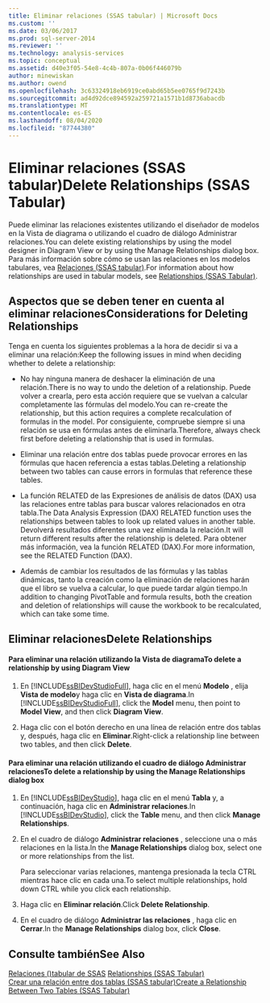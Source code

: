 ```yaml
---
title: Eliminar relaciones (SSAS tabular) | Microsoft Docs
ms.custom: ''
ms.date: 03/06/2017
ms.prod: sql-server-2014
ms.reviewer: ''
ms.technology: analysis-services
ms.topic: conceptual
ms.assetid: d40e3f05-54e8-4c4b-807a-0b06f446079b
author: minewiskan
ms.author: owend
ms.openlocfilehash: 3c63324918eb6919ce0abd65b5ee0765f9d7243b
ms.sourcegitcommit: ad4d92dce894592a259721a1571b1d8736abacdb
ms.translationtype: MT
ms.contentlocale: es-ES
ms.lasthandoff: 08/04/2020
ms.locfileid: "87744380"
---
```

# <a name="delete-relationships-ssas-tabular"></a><span data-ttu-id="82075-102">Eliminar relaciones (SSAS tabular)</span><span class="sxs-lookup"><span data-stu-id="82075-102">Delete Relationships (SSAS Tabular)</span></span>
  <span data-ttu-id="82075-103">Puede eliminar las relaciones existentes utilizando el diseñador de modelos en la Vista de diagrama o utilizando el cuadro de diálogo Administrar relaciones.</span><span class="sxs-lookup"><span data-stu-id="82075-103">You can delete existing relationships by using the model designer in Diagram View or by using the Manage Relationships dialog box.</span></span> <span data-ttu-id="82075-104">Para más información sobre cómo se usan las relaciones en los modelos tabulares, vea [Relaciones &#40;SSAS tabular&#41;](relationships-ssas-tabular.md).</span><span class="sxs-lookup"><span data-stu-id="82075-104">For information about how relationships are used in tabular models, see [Relationships &#40;SSAS Tabular&#41;](relationships-ssas-tabular.md).</span></span>  
  
## <a name="considerations-for-deleting-relationships"></a><span data-ttu-id="82075-105">Aspectos que se deben tener en cuenta al eliminar relaciones</span><span class="sxs-lookup"><span data-stu-id="82075-105">Considerations for Deleting Relationships</span></span>  
 <span data-ttu-id="82075-106">Tenga en cuenta los siguientes problemas a la hora de decidir si va a eliminar una relación:</span><span class="sxs-lookup"><span data-stu-id="82075-106">Keep the following issues in mind when deciding whether to delete a relationship:</span></span>  
  
-   <span data-ttu-id="82075-107">No hay ninguna manera de deshacer la eliminación de una relación.</span><span class="sxs-lookup"><span data-stu-id="82075-107">There is no way to undo the deletion of a relationship.</span></span> <span data-ttu-id="82075-108">Puede volver a crearla, pero esta acción requiere que se vuelvan a calcular completamente las fórmulas del modelo.</span><span class="sxs-lookup"><span data-stu-id="82075-108">You can re-create the relationship, but this action requires a complete recalculation of formulas in the model.</span></span> <span data-ttu-id="82075-109">Por consiguiente, compruebe siempre si una relación se usa en fórmulas antes de eliminarla.</span><span class="sxs-lookup"><span data-stu-id="82075-109">Therefore, always check first before deleting a relationship that is used in formulas.</span></span>  
  
-   <span data-ttu-id="82075-110">Eliminar una relación entre dos tablas puede provocar errores en las fórmulas que hacen referencia a estas tablas.</span><span class="sxs-lookup"><span data-stu-id="82075-110">Deleting a relationship between two tables can cause errors in formulas that reference these tables.</span></span>  
  
-   <span data-ttu-id="82075-111">La función RELATED de las Expresiones de análisis de datos (DAX) usa las relaciones entre tablas para buscar valores relacionados en otra tabla.</span><span class="sxs-lookup"><span data-stu-id="82075-111">The Data Analysis Expression (DAX) RELATED function uses the relationships between tables to look up related values in another table.</span></span> <span data-ttu-id="82075-112">Devolverá resultados diferentes una vez eliminada la relación.</span><span class="sxs-lookup"><span data-stu-id="82075-112">It will return different results after the relationship is deleted.</span></span> <span data-ttu-id="82075-113">Para obtener más información, vea la función RELATED (DAX).</span><span class="sxs-lookup"><span data-stu-id="82075-113">For more information, see the RELATED Function (DAX).</span></span>  
  
-   <span data-ttu-id="82075-114">Además de cambiar los resultados de las fórmulas y las tablas dinámicas, tanto la creación como la eliminación de relaciones harán que el libro se vuelva a calcular, lo que puede tardar algún tiempo.</span><span class="sxs-lookup"><span data-stu-id="82075-114">In addition to changing PivotTable and formula results, both the creation and deletion of relationships will cause the workbook to be recalculated, which can take some time.</span></span>  
  
## <a name="delete-relationships"></a><span data-ttu-id="82075-115">Eliminar relaciones</span><span class="sxs-lookup"><span data-stu-id="82075-115">Delete Relationships</span></span>  
  
#### <a name="to-delete-a-relationship-by-using-diagram-view"></a><span data-ttu-id="82075-116">Para eliminar una relación utilizando la Vista de diagrama</span><span class="sxs-lookup"><span data-stu-id="82075-116">To delete a relationship by using Diagram View</span></span>  
  
1.  <span data-ttu-id="82075-117">En [!INCLUDE[ssBIDevStudioFull](../../includes/ssbidevstudiofull-md.md)], haga clic en el menú **Modelo** , elija **Vista de modelo**y haga clic en **Vista de diagrama**.</span><span class="sxs-lookup"><span data-stu-id="82075-117">In [!INCLUDE[ssBIDevStudioFull](../../includes/ssbidevstudiofull-md.md)], click the **Model** menu, then point to **Model View**, and then click **Diagram View**.</span></span>  
  
2.  <span data-ttu-id="82075-118">Haga clic con el botón derecho en una línea de relación entre dos tablas y, después, haga clic en **Eliminar**.</span><span class="sxs-lookup"><span data-stu-id="82075-118">Right-click a relationship line between two tables, and then click **Delete**.</span></span>  
  
#### <a name="to-delete-a-relationship-by-using-the-manage-relationships-dialog-box"></a><span data-ttu-id="82075-119">Para eliminar una relación utilizando el cuadro de diálogo Administrar relaciones</span><span class="sxs-lookup"><span data-stu-id="82075-119">To delete a relationship by using the Manage Relationships dialog box</span></span>  
  
1.  <span data-ttu-id="82075-120">En [!INCLUDE[ssBIDevStudio](../../includes/ssbidevstudio-md.md)], haga clic en el menú **Tabla** y, a continuación, haga clic en **Administrar relaciones**.</span><span class="sxs-lookup"><span data-stu-id="82075-120">In [!INCLUDE[ssBIDevStudio](../../includes/ssbidevstudio-md.md)], click the **Table** menu, and then click **Manage Relationships**.</span></span>  
  
2.  <span data-ttu-id="82075-121">En el cuadro de diálogo **Administrar relaciones** , seleccione una o más relaciones en la lista.</span><span class="sxs-lookup"><span data-stu-id="82075-121">In the **Manage Relationships** dialog box, select one or more relationships from the list.</span></span>  
  
     <span data-ttu-id="82075-122">Para seleccionar varias relaciones, mantenga presionada la tecla CTRL mientras hace clic en cada una.</span><span class="sxs-lookup"><span data-stu-id="82075-122">To select multiple relationships, hold down CTRL while you click each relationship.</span></span>  
  
3.  <span data-ttu-id="82075-123">Haga clic en **Eliminar relación**.</span><span class="sxs-lookup"><span data-stu-id="82075-123">Click **Delete Relationship**.</span></span>  
  
4.  <span data-ttu-id="82075-124">En el cuadro de diálogo **Administrar las relaciones** , haga clic en **Cerrar**.</span><span class="sxs-lookup"><span data-stu-id="82075-124">In the **Manage Relationships** dialog box, click **Close**.</span></span>  
  
## <a name="see-also"></a><span data-ttu-id="82075-125">Consulte también</span><span class="sxs-lookup"><span data-stu-id="82075-125">See Also</span></span>  
 <span data-ttu-id="82075-126">[Relaciones &#40;&#41;tabular de SSAS](relationships-ssas-tabular.md) </span><span class="sxs-lookup"><span data-stu-id="82075-126">[Relationships &#40;SSAS Tabular&#41;](relationships-ssas-tabular.md) </span></span>  
 [<span data-ttu-id="82075-127">Crear una relación entre dos tablas &#40;SSAS tabular&#41;</span><span class="sxs-lookup"><span data-stu-id="82075-127">Create a Relationship Between Two Tables &#40;SSAS Tabular&#41;</span></span>](create-a-relationship-between-two-tables-ssas-tabular.md)  
  
  
